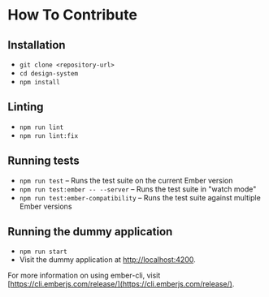 # How To Contribute

## Installation

- `git clone <repository-url>`
- `cd design-system`
- `npm install`

## Linting

- `npm run lint`
- `npm run lint:fix`

## Running tests

- `npm run test` – Runs the test suite on the current Ember version
- `npm run test:ember -- --server` – Runs the test suite in "watch mode"
- `npm run test:ember-compatibility` – Runs the test suite against multiple Ember versions

## Running the dummy application

- `npm run start`
- Visit the dummy application at [http://localhost:4200](http://localhost:4200).

For more information on using ember-cli, visit [https://cli.emberjs.com/release/](https://cli.emberjs.com/release/).
